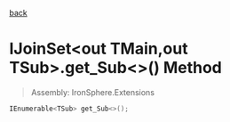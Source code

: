 ﻿

[back](/IronSphere.Extensions/types/IJoinSet-TMain,TSub-)

# IJoinSet&lt;out TMain,out TSub&gt;.get_Sub&lt;&gt;() Method

> Assembly: IronSphere.Extensions

```csharp
IEnumerable<TSub> get_Sub<>();
```



 